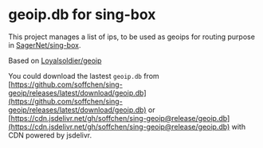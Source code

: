 # geoip.db for sing-box

This project manages a list of ips, to be used as geoips for routing purpose in [SagerNet/sing-box](https://github.com/SagerNet/sing-box).

Based on [Loyalsoldier/geoip](https://github.com/Loyalsoldier/geoip)

You could download the lastest `geoip.db` from [https://github.com/soffchen/sing-geoip/releases/latest/download/geoip.db](https://github.com/soffchen/sing-geoip/releases/latest/download/geoip.db) or [https://cdn.jsdelivr.net/gh/soffchen/sing-geoip@release/geoip.db](https://cdn.jsdelivr.net/gh/soffchen/sing-geoip@release/geoip.db) with CDN powered by jsdelivr.
